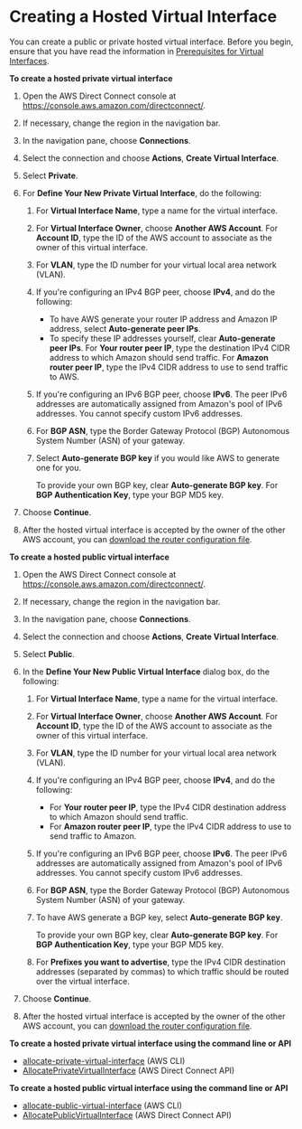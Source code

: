 # Creating a Hosted Virtual Interface<a name="createhostedvirtualinterface"></a>

You can create a public or private hosted virtual interface\. Before you begin, ensure that you have read the information in [Prerequisites for Virtual Interfaces](WorkingWithVirtualInterfaces.md#vif-prerequisites)\.

**To create a hosted private virtual interface**

1. Open the AWS Direct Connect console at [https://console\.aws\.amazon\.com/directconnect/](https://console.aws.amazon.com/directconnect/)\.

1. If necessary, change the region in the navigation bar\.

1. In the navigation pane, choose **Connections**\.

1. Select the connection and choose **Actions**, **Create Virtual Interface**\.

1. Select **Private**\.

1. For **Define Your New Private Virtual Interface**, do the following:

   1. For **Virtual Interface Name**, type a name for the virtual interface\.

   1. For **Virtual Interface Owner**, choose **Another AWS Account**\. For **Account ID**, type the ID of the AWS account to associate as the owner of this virtual interface\.

   1. For **VLAN**, type the ID number for your virtual local area network \(VLAN\)\.

   1. If you're configuring an IPv4 BGP peer, choose **IPv4**, and do the following:
      + To have AWS generate your router IP address and Amazon IP address, select **Auto\-generate peer IPs**\.
      + To specify these IP addresses yourself, clear **Auto\-generate peer IPs**\. For **Your router peer IP**, type the destination IPv4 CIDR address to which Amazon should send traffic\. For **Amazon router peer IP**, type the IPv4 CIDR address to use to send traffic to AWS\.

   1. If you're configuring an IPv6 BGP peer, choose **IPv6**\. The peer IPv6 addresses are automatically assigned from Amazon's pool of IPv6 addresses\. You cannot specify custom IPv6 addresses\.

   1. For **BGP ASN**, type the Border Gateway Protocol \(BGP\) Autonomous System Number \(ASN\) of your gateway\.

   1. Select **Auto\-generate BGP key** if you would like AWS to generate one for you\.

      To provide your own BGP key, clear **Auto\-generate BGP key**\. For **BGP Authentication Key**, type your BGP MD5 key\.

1. Choose **Continue**\.

1. After the hosted virtual interface is accepted by the owner of the other AWS account, you can [download the router configuration file](create-vif.md#vif-router-config)\.

**To create a hosted public virtual interface**

1. Open the AWS Direct Connect console at [https://console\.aws\.amazon\.com/directconnect/](https://console.aws.amazon.com/directconnect/)\.

1. If necessary, change the region in the navigation bar\.

1. In the navigation pane, choose **Connections**\.

1. Select the connection and choose **Actions**, **Create Virtual Interface**\.

1. Select **Public**\.

1. In the **Define Your New Public Virtual Interface** dialog box, do the following:

   1. For **Virtual Interface Name**, type a name for the virtual interface\.

   1. For **Virtual Interface Owner**, choose **Another AWS Account**\. For **Account ID**, type the ID of the AWS account to associate as the owner of this virtual interface\.

   1. For **VLAN**, type the ID number for your virtual local area network \(VLAN\)\.

   1. If you're configuring an IPv4 BGP peer, choose **IPv4**, and do the following:
      + For **Your router peer IP**, type the IPv4 CIDR destination address to which Amazon should send traffic\.
      + For **Amazon router peer IP**, type the IPv4 CIDR address to use to send traffic to Amazon\.

   1. If you're configuring an IPv6 BGP peer, choose **IPv6**\. The peer IPv6 addresses are automatically assigned from Amazon's pool of IPv6 addresses\. You cannot specify custom IPv6 addresses\.

   1. For **BGP ASN**, type the Border Gateway Protocol \(BGP\) Autonomous System Number \(ASN\) of your gateway\.

   1. To have AWS generate a BGP key, select **Auto\-generate BGP key**\.

      To provide your own BGP key, clear **Auto\-generate BGP key**\. For **BGP Authentication Key**, type your BGP MD5 key\.

   1. For **Prefixes you want to advertise**, type the IPv4 CIDR destination addresses \(separated by commas\) to which traffic should be routed over the virtual interface\.

1. Choose **Continue**\.

1. After the hosted virtual interface is accepted by the owner of the other AWS account, you can [download the router configuration file](create-vif.md#vif-router-config)\.

**To create a hosted private virtual interface using the command line or API**
+ [allocate\-private\-virtual\-interface](https://docs.aws.amazon.com/cli/latest/reference/directconnect/allocate-private-virtual-interface.html) \(AWS CLI\)
+ [AllocatePrivateVirtualInterface](https://docs.aws.amazon.com/directconnect/latest/APIReference/API_AllocatePrivateVirtualInterface.html) \(AWS Direct Connect API\)

**To create a hosted public virtual interface using the command line or API**
+ [allocate\-public\-virtual\-interface](https://docs.aws.amazon.com/cli/latest/reference/directconnect/allocate-public-virtual-interface.html) \(AWS CLI\)
+ [AllocatePublicVirtualInterface](https://docs.aws.amazon.com/directconnect/latest/APIReference/API_AllocatePublicVirtualInterface.html) \(AWS Direct Connect API\)
